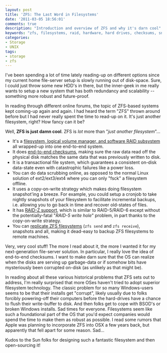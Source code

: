```yaml
---
layout: post
title: 'ZFS: The Last Word in Filesystems'
date: '2011-03-05 18:56:01'
comments: true
description: "Introduction and overview of ZFS and why it's darn cool"
keywords: "zfs, filesystems, raid, hardware, hard drives, checksums, snapshots"
categories:
- Storage
- UNIX
tags:
- storage
- zfs
---
```


I've been spending a lot of time lately reading-up on different options since
my current home file-server setup is slowly running out of disk-space. Sure, I
could just throw some new HDD's in there, but the inner-geek in me really
wants to setup a new system that has both redundancy and scalability --
something more robust and future-proof.

In reading through different online forums, the topic of ZFS-based systems
kept coming-up again and again. I had heard the term "ZFS" thrown around
before but I had never really spent the time to read-up on it. It's just
another filesystem, right? How fancy can it be?

Well, **ZFS is just damn cool**. ZFS is _lot_ more than "_just another
filesystem_"...

<!-- more -->

* It's a
[filesystem, logical volume manager, and software RAID subsystem](http://blogs.sun.com/bonwick/entry/rampant_layering_violation)
all wrapped-up into one end-to-end system.
* It does [end-to-end checksums](http://blogs.sun.com/bonwick/entry/zfs_end_to_end_data),
making sure the raw data read off the physical disk matches the same data
that was previously written to disk.
* It is a transactional file system, which guarantees a consistent on-disk
data-state even with catastrophic failures like a power loss.
* You can do data scrubbing online, as opposed to the normal Linux solution
of ext2/ext3/ext4 where you can only "fsck" a filesystem offline.
* It uses a copy-on-write strategy which makes doing filesystem snapshot'ing
a breeze. For example, you could setup a cronjob to take nightly snapshots
of your filesystem to facilitate incremental backups, i.e. allowing you to
go back in time and recover old-states of files.
* It has [RAID-Z support](http://blogs.sun.com/bonwick/entry/raid_z), which
is similar to RAID-5/RAID-6 except without the potentially-fatal
"_RAID-5 write hole_" problem, in part thanks to the copy-on-write strategy.
* You can [replicate ZFS filesystems](http://dlc.sun.com/osol/docs/content/ZFSADMIN/gbchx.html)
(`zfs send` and `zfs receive`), snapshots and all, making it dead-easy to
backup ZFS filesystems to remote machines.

Very, very cool stuff! The more I read about it, the more I wanted it for my
next-generation file-server solution. In particular, I really love the idea of
end-to-end checksums. I want to make darn sure that the OS can realize when
the disks are serving up garbage-data or if somehow bits have mysteriously
been corrupted on-disk (as unlikely as that might be).

In reading about all these various historical problems that ZFS sets out to
address, I'm really surprised that more OSes haven't tried to adopt superior
filesystem technology. The classic problem for so many Windows-users seems to
be that their installs get "corrupt", likely usually due to folks forcibly
powering-off their computers before the hard-drives have a chance to flush
their write-buffer to disk. And then folks get to cope with BSOD's or broken
Windows installs. Sad times for everyone. Filesystems seem like such a
foundational part of the OS that you'd expect companies would spend the time
to make them as robust as possible. I read some rumors that Apple was planning
to incorporate ZFS into OSX a few years back, but apparently that fell apart
for some reason. Sad...

Kudos to the Sun folks for designing such a fantastic filesystem and then
open-sourcing it!

